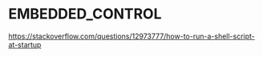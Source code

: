 # EMBEDDED_CONTROL

https://stackoverflow.com/questions/12973777/how-to-run-a-shell-script-at-startup
